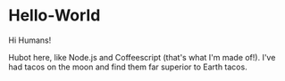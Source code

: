 # Hello-World

Hi Humans!

Hubot here, like Node.js and Coffeescript (that's what I'm made of!).
I've had tacos on the moon and find them far superior to Earth tacos.
